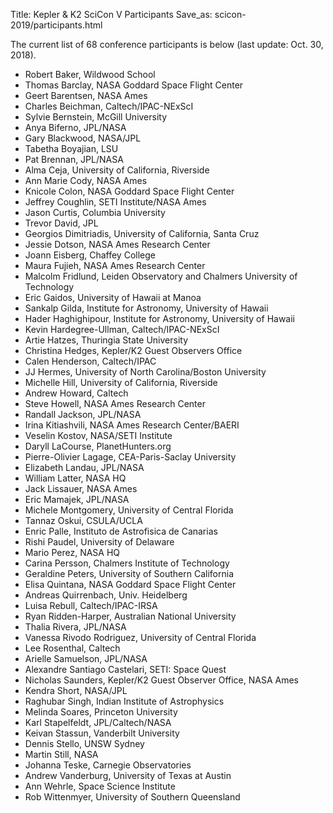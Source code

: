 Title: Kepler & K2 SciCon V Participants
Save_as: scicon-2019/participants.html

The current list of 68 conference participants is below (last update: Oct. 30, 2018).

* Robert Baker, Wildwood School
* Thomas Barclay, NASA Goddard Space Flight Center
* Geert Barentsen, NASA Ames
* Charles Beichman, Caltech/IPAC-NExScI
* Sylvie Bernstein, McGill University
* Anya Biferno, JPL/NASA
* Gary Blackwood, NASA/JPL
* Tabetha Boyajian, LSU
* Pat Brennan, JPL/NASA
* Alma Ceja, University of California, Riverside
* Ann Marie Cody, NASA Ames
* Knicole Colon, NASA Goddard Space Flight Center
* Jeffrey Coughlin, SETI Institute/NASA Ames
* Jason Curtis, Columbia University
* Trevor David, JPL
* Georgios Dimitriadis, University of California, Santa Cruz
* Jessie Dotson, NASA Ames Research Center
* Joann Eisberg, Chaffey College
* Maura Fujieh, NASA Ames Research Center
* Malcolm Fridlund, Leiden Observatory and Chalmers University of Technology
* Eric Gaidos, University of Hawaii at Manoa
* Sankalp Gilda, Institute for Astronomy, University of Hawaii
* Hader Haghighipour, Institute for Astronomy, University of Hawaii
* Kevin Hardegree-Ullman, Caltech/IPAC-NExScI
* Artie Hatzes, Thuringia State University
* Christina Hedges, Kepler/K2 Guest Observers Office	
* Calen Henderson, Caltech/IPAC
* JJ Hermes, University of North Carolina/Boston University	
* Michelle Hill, University of California, Riverside	
* Andrew Howard, Caltech	
* Steve Howell, NASA Ames Research Center
* Randall Jackson, JPL/NASA
* Irina Kitiashvili, NASA Ames Research Center/BAERI
* Veselin Kostov, NASA/SETI Institute	
* Daryll LaCourse, PlanetHunters.org
* Pierre-Olivier Lagage, CEA-Paris-Saclay University
* Elizabeth Landau, JPL/NASA
* William Latter, NASA HQ
* Jack Lissauer, NASA Ames
* Eric Mamajek, JPL/NASA
* Michele Montgomery, University of Central Florida
* Tannaz Oskui, CSULA/UCLA
* Enric Palle, Instituto de Astrofisica de Canarias
* Rishi Paudel, University of Delaware
* Mario Perez, NASA HQ
* Carina Persson, Chalmers Institute of Technology
* Geraldine Peters, University of Southern California
* Elisa Quintana, NASA Goddard Space Flight Center
* Andreas Quirrenbach, Univ. Heidelberg
* Luisa Rebull, Caltech/IPAC-IRSA
* Ryan Ridden-Harper, Australian National University
* Thalia Rivera, JPL/NASA
* Vanessa Rivodo Rodriguez, University of Central Florida
* Lee Rosenthal, Caltech
* Arielle Samuelson, JPL/NASA
* Alexandre Santiago Castelari, SETI: Space Quest
* Nicholas Saunders, Kepler/K2 Guest Observer Office, NASA Ames
* Kendra Short, NASA/JPL
* Raghubar Singh, Indian Institute of Astrophysics
* Melinda Soares, Princeton University
* Karl Stapelfeldt, JPL/Caltech/NASA
* Keivan Stassun, Vanderbilt University
* Dennis Stello, UNSW Sydney
* Martin Still, NASA
* Johanna Teske, Carnegie Observatories	
* Andrew Vanderburg, University of Texas at Austin
* Ann Wehrle, Space Science Institute
* Rob Wittenmyer, University of Southern Queensland

